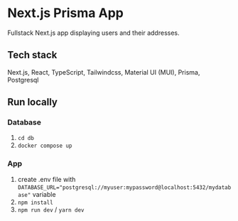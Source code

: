 # Next.js Prisma App

Fullstack Next.js app displaying users and their addresses.

## Tech stack

Next.js, React, TypeScript, Tailwindcss, Material UI (MUI), Prisma, Postgresql

## Run locally

### Database

1. `cd db`
2. `docker compose up`

### App

1. create .env file with `DATABASE_URL="postgresql://myuser:mypassword@localhost:5432/mydatabase"` variable
2. `npm install`
3. `npm run dev` / `yarn dev`
